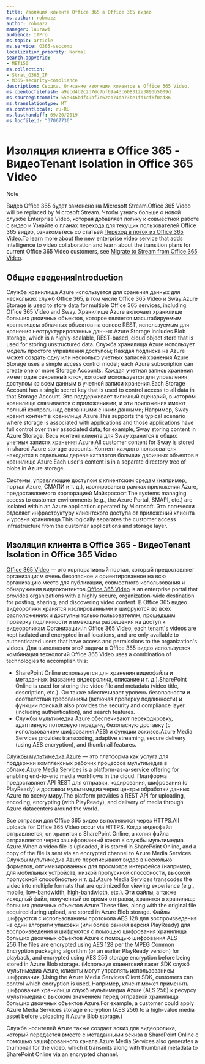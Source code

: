 ```yaml
---
title: Изоляция клиента Office 365 в Office 365 видео
ms.author: robmazz
author: robmazz
manager: laurawi
audience: ITPro
ms.topic: article
ms.service: O365-seccomp
localization_priority: Normal
search.appverid:
- MET150
ms.collection:
- Strat_O365_IP
- M365-security-compliance
description: Сводка. Описание изоляции клиентов в Office 365 Video.
ms.openlocfilehash: a9ecd4b2c2d7dc7bf69a43c608312e3893b5009d
ms.sourcegitcommit: 55a046bdf49bf7c62ab74da73be1fd1cf6f0ad86
ms.translationtype: MT
ms.contentlocale: ru-RU
ms.lasthandoff: 09/20/2019
ms.locfileid: "37067736"
---
```

# <a name="tenant-isolation-in-office-365-video"></a><span data-ttu-id="fb38e-103">Изоляция клиента в Office 365 - Видео</span><span class="sxs-lookup"><span data-stu-id="fb38e-103">Tenant Isolation in Office 365 Video</span></span>

> [!NOTE]
> <span data-ttu-id="fb38e-104">Видео Office 365 будет заменено на Microsoft Stream.</span><span class="sxs-lookup"><span data-stu-id="fb38e-104">Office 365 Video will be replaced by Microsoft Stream.</span></span> <span data-ttu-id="fb38e-105">Чтобы узнать больше о новой службе Enterprise Video, которая добавляет логику к совместной работе с видео и Узнайте о планах перехода для текущих пользователей Office 365 видео, ознакомьтесь со статьей [Переход в поток из Office 365 Video](https://docs.microsoft.com/stream/).</span><span class="sxs-lookup"><span data-stu-id="fb38e-105">To learn more about the new enterprise video service that adds intelligence to video collaboration and learn about the transition plans for current Office 365 Video customers, see [Migrate to Stream from Office 365 Video](https://docs.microsoft.com/stream/).</span></span>

## <a name="introduction"></a><span data-ttu-id="fb38e-106">Общие сведения</span><span class="sxs-lookup"><span data-stu-id="fb38e-106">Introduction</span></span>
<span data-ttu-id="fb38e-107">Служба хранилища Azure используется для хранения данных для нескольких служб Office 365, в том числе Office 365 Video и Sway.</span><span class="sxs-lookup"><span data-stu-id="fb38e-107">Azure Storage is used to store data for multiple Office 365 services, including Office 365 Video and Sway.</span></span> <span data-ttu-id="fb38e-108">Хранилище Azure включает хранилище больших двоичных объектов, которое является масштабируемым хранилищем облачных объектов на основе REST, используемым для хранения неструктурированных данных.</span><span class="sxs-lookup"><span data-stu-id="fb38e-108">Azure Storage includes Blob storage, which is a highly-scalable, REST-based, cloud object store that is used for storing unstructured data.</span></span> <span data-ttu-id="fb38e-109">Служба хранилища Azure использует модель простого управления доступом; Каждая подписка на Azure может создать одну или несколько учетных записей хранения.</span><span class="sxs-lookup"><span data-stu-id="fb38e-109">Azure Storage uses a simple access control model; each Azure subscription can create one or more Storage Accounts.</span></span> <span data-ttu-id="fb38e-110">Каждая учетная запись хранения имеет один секретный ключ, который используется для управления доступом ко всем данным в учетной записи хранения.</span><span class="sxs-lookup"><span data-stu-id="fb38e-110">Each Storage Account has a single secret key that is used to control access to all data in that Storage Account.</span></span> <span data-ttu-id="fb38e-111">Это поддерживает типичный сценарий, в котором хранилище связывается с приложениями, и эти приложения имеют полный контроль над связанными с ними данными; Например, Sway хранит контент в хранилище Azure.</span><span class="sxs-lookup"><span data-stu-id="fb38e-111">This supports the typical scenario where storage is associated with applications and those applications have full control over their associated data; for example, Sway storing content in Azure Storage.</span></span> <span data-ttu-id="fb38e-112">Весь контент клиента для Sway хранится в общих учетных записях хранения Azure.</span><span class="sxs-lookup"><span data-stu-id="fb38e-112">All customer content for Sway is stored in shared Azure storage accounts.</span></span> <span data-ttu-id="fb38e-113">Контент каждого пользователя находится в отдельном дереве каталогов больших двоичных объектов в хранилище Azure.</span><span class="sxs-lookup"><span data-stu-id="fb38e-113">Each user's content is in a separate directory tree of blobs in Azure storage.</span></span>

<span data-ttu-id="fb38e-114">Системы, управляющие доступом к клиентским средам (например, портал Azure, СМАПИ и т. д.), изолированы в рамках приложения Azure, предоставляемого корпорацией Майкрософт.</span><span class="sxs-lookup"><span data-stu-id="fb38e-114">The systems managing access to customer environments (e.g., the Azure Portal, SMAPI, etc.) are isolated within an Azure application operated by Microsoft.</span></span> <span data-ttu-id="fb38e-115">Это логически отделяет инфраструктуру клиентского доступа от приложений клиента и уровня хранилища.</span><span class="sxs-lookup"><span data-stu-id="fb38e-115">This logically separates the customer access infrastructure from the customer applications and storage layer.</span></span>

## <a name="tenant-isolation-in-office-365-video"></a><span data-ttu-id="fb38e-116">Изоляция клиента в Office 365 - Видео</span><span class="sxs-lookup"><span data-stu-id="fb38e-116">Tenant Isolation in Office 365 Video</span></span>
<span data-ttu-id="fb38e-117">[Office 365 Video](https://support.office.com/article/Meet-Office-365-Video-ca1cc1a9-a615-46e1-b6a3-40dbd99939a6) — это корпоративный портал, который предоставляет организациям очень безопасное и ориентированное на всю организацию место для публикации, совместного использования и обнаружения видеоконтентов.</span><span class="sxs-lookup"><span data-stu-id="fb38e-117">[Office 365 Video](https://support.office.com/article/Meet-Office-365-Video-ca1cc1a9-a615-46e1-b6a3-40dbd99939a6) is an enterprise portal that provides organizations with a highly secure, organization-wide destination for posting, sharing, and discovering video content.</span></span> <span data-ttu-id="fb38e-118">В Office 365 видео видеоролики хранятся изолированными и шифруются во всех расположениях и доступны только пользователям, прошедшим проверку подлинности и имеющим разрешения на доступ к видеороликам Организации.</span><span class="sxs-lookup"><span data-stu-id="fb38e-118">In Office 365 Video, each tenant's videos are kept isolated and encrypted in all locations, and are only available to authenticated users that have access and permissions to the organization's videos.</span></span> <span data-ttu-id="fb38e-119">Для выполнения этой задачи в Office 365 видео используется комбинация технологий.</span><span class="sxs-lookup"><span data-stu-id="fb38e-119">Office 365 Video uses a combination of technologies to accomplish this:</span></span>
- <span data-ttu-id="fb38e-120">SharePoint Online используется для хранения видеофайла и метаданных (название видеоролика, описание и т. д.).</span><span class="sxs-lookup"><span data-stu-id="fb38e-120">SharePoint Online is used for storing the video file and metadata (video title, description, etc.).</span></span> <span data-ttu-id="fb38e-121">Он также обеспечивает уровень безопасности и соответствия требованиям (включая проверку подлинности) и функции поиска.</span><span class="sxs-lookup"><span data-stu-id="fb38e-121">It also provides the security and compliance layer (including authentication), and search features.</span></span>
- <span data-ttu-id="fb38e-122">Службы мультимедиа Azure обеспечивают перекодировку, адаптивную потоковую передачу, безопасную доставку (с использованием шифрования AES) и функции эскизов.</span><span class="sxs-lookup"><span data-stu-id="fb38e-122">Azure Media Services provides transcoding, adaptive streaming, secure delivery (using AES encryption), and thumbnail features.</span></span>

<span data-ttu-id="fb38e-123">[Службы мультимедиа Azure](https://azure.microsoft.com/services/media-services/) — это платформа как услуга для поддержки комплексных рабочих процессов мультимедиа в облаке.</span><span class="sxs-lookup"><span data-stu-id="fb38e-123">[Azure Media Services](https://azure.microsoft.com/services/media-services/) is a platform-as-a-service offering for enabling end-to-end media workflows in the cloud.</span></span> <span data-ttu-id="fb38e-124">Платформа предоставляет API REST для отправки, кодирования, шифрования (с PlayReady) и доставки мультимедиа через центры обработки данных Azure по всему миру.</span><span class="sxs-lookup"><span data-stu-id="fb38e-124">The platform provides a REST API for uploading, encoding, encrypting (with PlayReady), and delivery of media through Azure datacenters around the world.</span></span>

<span data-ttu-id="fb38e-125">Все отправки для Office 365 видео выполняются через HTTPS.</span><span class="sxs-lookup"><span data-stu-id="fb38e-125">All uploads for Office 365 Video occur via HTTPS.</span></span> <span data-ttu-id="fb38e-126">Когда видеофайл отправляется, он хранится в SharePoint Online, а копия файла отправляется через зашифрованный канал в службы мультимедиа Azure.</span><span class="sxs-lookup"><span data-stu-id="fb38e-126">When a video file is uploaded, it is stored in SharePoint Online, and a copy of the file is sent via an encrypted channel to Azure Media Services.</span></span> <span data-ttu-id="fb38e-127">Службы мультимедиа Azure переписывают видео в несколько форматов, оптимизированных для просмотра интерфейса (например, для мобильных устройств, низкой пропускной способности, высокой пропускной способностью и т. д.).</span><span class="sxs-lookup"><span data-stu-id="fb38e-127">Azure Media Services transcodes the video into multiple formats that are optimized for viewing experience (e.g., mobile, low-bandwidth, high-bandwidth, etc.).</span></span> <span data-ttu-id="fb38e-128">Эти файлы, а также исходный файл, полученный во время отправки, хранятся в хранилище больших двоичных объектов Azure.</span><span class="sxs-lookup"><span data-stu-id="fb38e-128">These files, along with the original file acquired during upload, are stored in Azure Blob storage.</span></span> <span data-ttu-id="fb38e-129">Файлы шифруются с использованием протокола AES 128 для воспроизведения на один алгоритм упаковки (или более ранняя версия PlayReady) для воспроизведения и шифруются с помощью шифрования хранилища больших двоичных объектов Azure с помощью шифрования AES 256.</span><span class="sxs-lookup"><span data-stu-id="fb38e-129">The files are encrypted using AES 128 per the MPEG Common Encryption packaging algorithm (or an earlier PlayReady version) for playback, and encrypted using AES 256 storage encryption before being stored in Azure Blob storage.</span></span> <span data-ttu-id="fb38e-130">(Используя клиентский пакет SDK служб мультимедиа Azure, клиенты могут управлять использованием шифрования.</span><span class="sxs-lookup"><span data-stu-id="fb38e-130">(Using the Azure Media Services Client SDK, customers can control which encryption is used.</span></span> <span data-ttu-id="fb38e-131">Например, клиент может применить шифрование хранилища служб мультимедиа Azure (AES 256) к ресурсу мультимедиа с высоким значением перед отправкой хранилища больших двоичных объектов Azure.</span><span class="sxs-lookup"><span data-stu-id="fb38e-131">For example, a customer could apply Azure Media Services storage encryption (AES 256) to a high-value media asset before uploading it Azure Blob storage.)</span></span>

<span data-ttu-id="fb38e-132">Служба носителей Azure также создает эскиз для видеоролика, который передается вместе с метаданными эскиза в SharePoint Online с помощью зашифрованного канала.</span><span class="sxs-lookup"><span data-stu-id="fb38e-132">Azure Media Services also generates a thumbnail for the video, which it transmits along with thumbnail metadata to SharePoint Online via an encrypted channel.</span></span>
